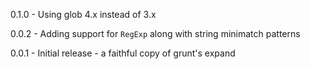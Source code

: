 0.1.0 - Using glob 4.x instead of 3.x

0.0.2 - Adding support for `RegExp` along with string minimatch patterns

0.0.1 - Initial release - a faithful copy of grunt's expand